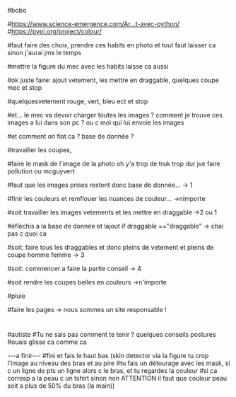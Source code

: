 #bobo

#https://www.science-emergence.com/Ar...t-avec-python/
#https://pypi.org/project/colour/



#faut faire des choix, prendre ces habits en photo et tout faut laisser ca sinon j'aurai jms le temps

#mettre la figure du mec avec les habits laisse ca aussi


#ok juste faire: ajout vetement, les mettre en draggable, quelques coupe mec et stop 

#quelquesvetement rouge, vert, bleu ect et stop

#et... le mec va devoir charger toutes les images ? comment je trouve ces images a lui dans son pc ? ou c moi qui lui envoie les images

#et comment on fiat ca ? base de donnée ?



#travailler les coupes,

#faire le mask de l'image de la photo oh y'a trop de truk trop dur jve faire pollution ou mcguyvert 

#faut que les images prises restent donc base de donnée... -> 1

#finir les couleurs et remflouer les nuances de couleur... ->nimporte

#soit travailler les images vetements et les mettre en draggable ->2 ou 1

#éfléchis a la base de donnée et lajout if draggable =="draggable"  -> chai pas c quoi ca   

#soit: faire tous les draggables et donc pleins de vetement et pleins de coupe homme femme -> 3

#soit: commencer a faire la partie conseil -> 4

#soit  rendre les coupes belles en couleurs ->n'importe



#pluie

#faire les pages -> nous sommes un site responsable !
#

#autiste
#Tu ne sais pas comment te tenir ? quelques conseils postures
#ouais glisse ca comme ca




---a finir---
#fini et fais le haut bas (skin detector via la figure tu crop l'image au niveau des bras et au pire
#tu fais un détourage avec les mask, si c un ligne de pts un ligne alors c le bras, et tu regardes la couleur 
#si ca corresp a la peau c un tshirt sinon non ATTENTION il faut que couleur peau soit a plus de 50% du bras (la main))




